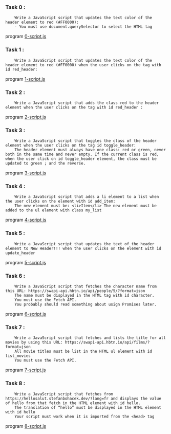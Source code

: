 ### Task 0 : 
        Write a JavaScript script that updates the text color of the header element to red (#FF0000):
        - You must use document.querySelector to select the HTML tag
program [0-script.js]()

### Task 1 :
        Write a JavaScript script that updates the text color of the header element to red (#FF0000) when the user clicks on the tag with id red_header:
program [1-script.js]()

### Task 2 :
        Write a JavaScript script that adds the class red to the header element when the user clicks on the tag with id red_header :
program [2-script.js]()

### Task 3 :
        Write a JavaScript script that toggles the class of the header element when the user clicks on the tag id toggle_header:
        The header element must always have one class: red or green, never both in the same time and never empty. If the current class is red, when the user click on id toggle_header element, the class must be updated to green ; and the reverse.
program [3-script.js]()

### Task 4 :
        Write a JavaScript script that adds a li element to a list when the user clicks on the element with id add_item:
        The new element must be: <li>Item</li> The new element must be added to the ul element with class my_list
program [4-script.js]()

### Task 5 :
        Write a JavaScript script that updates the text of the header element to New Header!!! when the user clicks on the element with id update_header
program [5-script.js]()

### Task 6 :
        Write a JavaScript script that fetches the character name from this URL: https://swapi-api.hbtn.io/api/people/5/?format=json
        The name must be displayed in the HTML tag with id character.
        You must use the Fetch API.
        You probably should read something about usign Promises later.
program [6-script.js]()

### Task 7 :
        Write a JavaScript script that fetches and lists the title for all movies by using this URL: https://swapi-api.hbtn.io/api/films/?format=json
        All movie titles must be list in the HTML ul element with id list_movies
        You must use the Fetch API.
program [7-script.js]()

### Task 8 :
        Write a JavaScript script that fetches from https://hellosalut.stefanbohacek.dev/?lang=fr and displays the value of hello from that fetch in the HTML element with id hello.
        The translation of “hello” must be displayed in the HTML element with id hello
        Your script must work when it is imported from the <head> tag
program [8-script.js]()
